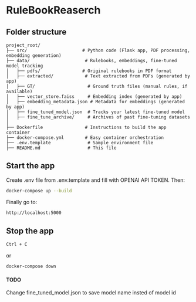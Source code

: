 #  RuleBookReaserch

## Folder structure 


```text
project_root/
├── src/                     # Python code (Flask app, PDF processing, embedding generation)
├── data/                     # Rulebooks, embeddings, fine-tuned model tracking
│   ├── pdfs/                # Original rulebooks in PDF format
│   ├── extracted/            # Text extracted from PDFs (generated by app)
│   ├── GT/                    # Ground truth files (manual rules, if available)
│   ├── vector_store.faiss     # Embedding index (generated by app)
│   ├── embedding_metadata.json # Metadata for embeddings (generated by app)
│   ├── fine_tuned_model.json  # Tracks your latest fine-tuned model
│   ├── fine_tune_archive/     # Archives of past fine-tuning datasets
│
├── Dockerfile                # Instructions to build the app container
├── docker-compose.yml        # Easy container orchestration
├── .env.template              # Sample environment file
├── README.md                  # This file
```

## Start the app
Create .env file from .env.template and fill with OPENAI API TOKEN. Then:
```bash
docker-compose up --build
```
Finally go to:
```bash
http://localhost:5000
```

## Stop the app
```bash
Ctrl + C
```
or
```bash
docker-compose down
```

#### TODO
Change fine_tuned_model.json to save model name insted of model id
